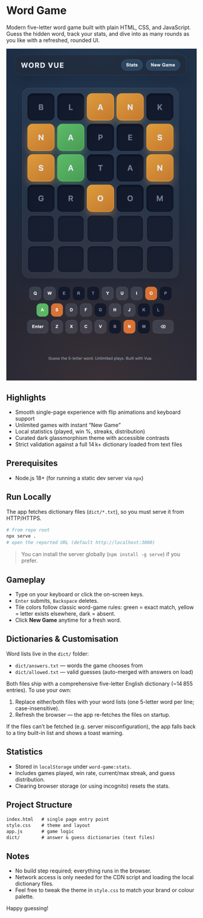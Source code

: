# Word Game

Modern five-letter word game built with plain HTML, CSS, and JavaScript. Guess the hidden word, track your stats, and dive into as many rounds as you like with a refreshed, rounded UI.

![App preview](preview.png)

## Highlights

- Smooth single-page experience with flip animations and keyboard support
- Unlimited games with instant “New Game”
- Local statistics (played, win %, streaks, distribution)
- Curated dark glassmorphism theme with accessible contrasts
- Strict validation against a full 14 k+ dictionary loaded from text files

## Prerequisites

- Node.js 18+ (for running a static dev server via `npx`)

## Run Locally

The app fetches dictionary files (`dict/*.txt`), so you must serve it from HTTP/HTTPS.

```bash
# from repo root
npx serve .
# open the reported URL (default http://localhost:3000)
```

> You can install the server globally (`npm install -g serve`) if you prefer.

## Gameplay

- Type on your keyboard or click the on-screen keys.
- `Enter` submits, `Backspace` deletes.
- Tile colors follow classic word-game rules: green = exact match, yellow = letter exists elsewhere, dark = absent.
- Click **New Game** anytime for a fresh word.

## Dictionaries & Customisation

Word lists live in the `dict/` folder:

- `dict/answers.txt` — words the game chooses from
- `dict/allowed.txt` — valid guesses (auto-merged with answers on load)

Both files ship with a comprehensive five-letter English dictionary (~14 855 entries). To use your own:

1. Replace either/both files with your word lists (one 5-letter word per line; case-insensitive).
2. Refresh the browser — the app re-fetches the files on startup.

If the files can’t be fetched (e.g. server misconfiguration), the app falls back to a tiny built-in list and shows a toast warning.

## Statistics

- Stored in `localStorage` under `word-game:stats`.
- Includes games played, win rate, current/max streak, and guess distribution.
- Clearing browser storage (or using incognito) resets the stats.

## Project Structure

```
index.html   # single page entry point
style.css    # theme and layout
app.js       # game logic
dict/        # answer & guess dictionaries (text files)
```

## Notes

- No build step required; everything runs in the browser.
- Network access is only needed for the CDN script and loading the local dictionary files.
- Feel free to tweak the theme in `style.css` to match your brand or colour palette.

Happy guessing!
